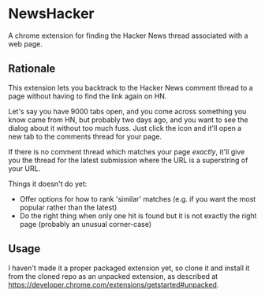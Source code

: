 # NewsHacker
A chrome extension for finding the Hacker News thread associated with a web page.

## Rationale

This extension lets you backtrack to the Hacker News comment thread to a page without having to find the link again on HN. 

Let's say you have 9000 tabs open, and you come across something you know came from HN, but probably two days ago, and you
want to see the dialog about it without too much fuss. Just click the icon and it'll open a new tab to the comments thread for your page.

If there is no comment thread which matches your page _exactly_, it'll give you the thread for the latest submission where the
URL is a superstring of your URL.

Things it doesn't do yet:

* Offer options for how to rank 'similar' matches (e.g. if you want the most popular rather than the latest)
* Do the right thing when only one hit is found but it is not exactly the right page (probably an unusual corner-case)

## Usage

I haven't made it a proper packaged extension yet, so clone it and install it from the cloned repo as an unpacked extension,
as described at https://developer.chrome.com/extensions/getstarted#unpacked.
